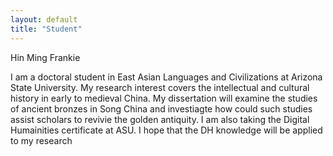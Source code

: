 ```yaml
---
layout: default
title: "Student"
---
```


Hin Ming Frankie

I am a doctoral student in East Asian Languages and Civilizations at Arizona State University. My research interest covers the intellectual and cultural history in early to medieval China. My dissertation will examine the studies of ancient bronzes in Song China and investiagte how could such studies assist scholars to revivie the golden antiquity. I am also taking the Digital Humainities certificate at ASU. I hope that the DH knowledge will be applied to my research
